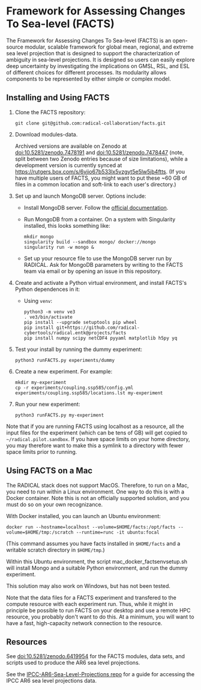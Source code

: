 # Framework for Assessing Changes To Sea-level (FACTS)

The Framework for Assessing Changes To Sea-level (FACTS) is an open-source modular, scalable framework for global mean, regional, and extreme sea level projection that is designed to support the characterization of ambiguity in sea-level projections. It is designed so users can easily explore deep uncertainty by investigating the implications on GMSL, RSL, and ESL of different choices for different processes. Its modularity allows components to be represented by either simple or complex model. 

## Installing and Using FACTS

1. Clone the FACTS repository:

   ```
   git clone git@github.com:radical-collaboration/facts.git
   ```

2. Download modules-data. 
 
   Archived versions are available on Zenodo at [doi:10.5281/zenodo.7478191](https://doi.org/10.5281/zenodo.7478191) and [doi:10.5281/zenodo.7478447](https://doi.org/10.5281/zenodo.7478447) (note, split between two Zenodo entries because of size limitations), while a development version is currently synced at https://rutgers.box.com/s/6vjio67b533lx5vzgyt5e5lw5jb4ftts. (If you have multiple users of FACTS, you might want to put these ~60 GB of files in a common location and soft-link to each user's directory.) 

3. Set up and launch MongoDB server. Options include:
 
    * Install MongoDB server. Follow the [official documentation](https://www.mongodb.com/docs/manual/administration/install-on-linux/).

    * Run MongoDB from a container. On a system with Singularity installed, this looks something like:
 
      ```
      mkdir mongo
      singularity build --sandbox mongo/ docker://mongo
      singularity run -w mongo &
      ```

    * Set up your resource file to use the MongoDB server run by RADICAL. Ask for MongoDB parameters by writing to the FACTS team via email or by opening an issue in this repository.

4. Create and activate a Python virtual environment, and install FACTS's Python dependences in it:

   - Using `venv`:

     ```
     python3 -m venv ve3
     . ve3/bin/activate
     pip install --upgrade setuptools pip wheel
     pip install git+https://github.com/radical-cybertools/radical.entk@projects/facts
     pip install numpy scipy netCDF4 pyyaml matplotlib h5py yq
     ```

5. Test your install by running the dummy experiment:

   ```
   python3 runFACTS.py experiments/dummy
   ```

6. Create a new experiment. For example:

   ```
   mkdir my-experiment
   cp -r experiments/coupling.ssp585/config.yml experiments/coupling.ssp585/locations.lst my-experiment
   ```

7. Run your new experiment:

   ```
   python3 runFACTS.py my-experiment
   ```

Note that if you are running FACTS using localhost as a resource, all the input files for the experiment (which can be tens of GB) will get copied to ```~/radical.pilot.sandbox```. If you have space limits on your home directory, you may therefore want to make this a symlink to a directory with fewer space limits prior to running.

## Using FACTS on a Mac

The RADICAL stack does not support MacOS. Therefore, to run on a Mac, you need to run within a Linux environment. One way to do this is with a Docker container. Note this is not an officially supported solution, and you must do so on your own recognizance.

With Docker installed, you can launch an Ubuntu environment:

  ```
  docker run --hostname=localhost --volume=$HOME/facts:/opt/facts --volume=$HOME/tmp:/scratch --runtime=runc -it ubuntu:focal
  ```
(This command assumes you have facts installed in ```$HOME/facts``` and a writable scratch directory in ```$HOME/tmp```.)

Within this Ubuntu environment, the script mac_docker_factsenvsetup.sh will install Mongo and a suitable Python environment, and run the dummy experiment.

This solution may also work on Windows, but has not been tested.

Note that the data files for a FACTS experiment and transfered to the compute resource with each experiment run. Thus, while it might in principle be possible to run FACTS on your desktop and use a remote HPC resource, you probably don't want to do this. At a minimum, you will want to have a fast, high-capacity network connection to the resource.

## Resources

See [doi:10.5281/zenodo.6419954](https://doi.org/10.5281/zenodo.6419954) for the FACTS modules, data sets, and scripts used to produce the AR6 sea level projections.

See the [IPCC-AR6-Sea-Level-Projections repo](https://github.com/rutgers-ESSP/IPCC-AR6-Sea-Level-Projections) for a guide for accessing the IPCC AR6 sea level projections data.

